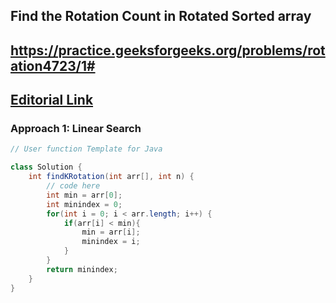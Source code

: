 ## Find the Rotation Count in Rotated Sorted array

## https://practice.geeksforgeeks.org/problems/rotation4723/1#

## [Editorial Link](https://www.geeksforgeeks.org/find-rotation-count-rotated-sorted-array/)

### Approach 1: Linear Search

```java
// User function Template for Java

class Solution {
    int findKRotation(int arr[], int n) {
        // code here
        int min = arr[0];
        int minindex = 0;
        for(int i = 0; i < arr.length; i++) {
            if(arr[i] < min){
                min = arr[i];
                minindex = i;
            }
        }
        return minindex;
    }
}
```
